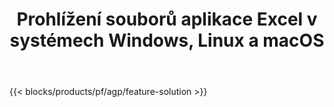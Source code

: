 ﻿---
title: Prohlížení souborů aplikace Excel v systémech Windows, Linux a macOS 
url: /cs/viewer
description: Bezplatná aplikace a rozhraní API pro zobrazení souborů XLS, XLSX, XLSB, XLT, XLTX, XLTM, XLSM a ODS
---
{{< blocks/products/pf/agp/feature-solution >}} 

